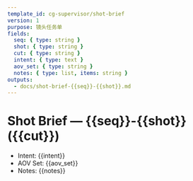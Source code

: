 ```yaml
---
template_id: cg-supervisor/shot-brief
version: 1
purpose: 镜头任务单
fields:
  seq: { type: string }
  shot: { type: string }
  cut: { type: string }
  intent: { type: text }
  aov_set: { type: string }
  notes: { type: list, items: string }
outputs:
  - docs/shot-brief-{{seq}}-{{shot}}.md
---
```


# Shot Brief — {{seq}}-{{shot}} ({{cut}})

- Intent: {{intent}}
- AOV Set: {{aov_set}}
- Notes: {{notes}}

